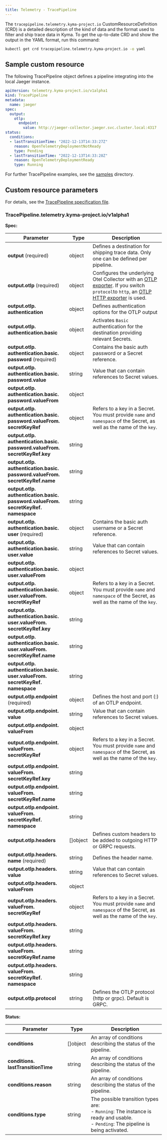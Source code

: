 ```yaml
---
title: Telemetry - TracePipeline
---
```


The `tracepipeline.telemetry.kyma-project.io` CustomResourceDefinition (CRD) is a detailed description of the kind of data and the format used to filter and ship trace data in Kyma. To get the up-to-date CRD and show the output in the YAML format, run this command:

```bash
kubectl get crd tracepipeline.telemetry.kyma-project.io -o yaml
```

## Sample custom resource

The following TracePipeline object defines a pipeline integrating into the local Jaeger instance.

```yaml
apiVersion: telemetry.kyma-project.io/v1alpha1
kind: TracePipeline
metadata:
  name: jaeger
spec:
  output:
    otlp:
      endpoint:
        value: http://jaeger-collector.jaeger.svc.cluster.local:4317
status:
  conditions:
  - lastTransitionTime: "2022-12-13T14:33:27Z"
    reason: OpenTelemetryDeploymentNotReady
    type: Pending
  - lastTransitionTime: "2022-12-13T14:33:28Z"
    reason: OpenTelemetryDeploymentReady
    type: Running
```

For further TracePipeline examples, see the [samples](https://github.com/kyma-project/telemetry-manager/tree/main/config/samples) directory.

## Custom resource parameters

For details, see the [TracePipeline specification file](https://github.com/kyma-project/telemetry-manager/blob/main/apis/telemetry/v1alpha1/tracepipeline_types.go).

<!-- The table below was generated automatically -->
<!-- Some special tags (html comments) are at the end of lines due to markdown requirements. -->
<!-- The content between "TABLE-START" and "TABLE-END" will be replaced -->

<!-- TABLE-START -->
### TracePipeline.telemetry.kyma-project.io/v1alpha1

**Spec:**

| Parameter | Type | Description |
| ---- | ----------- | ---- |
| **output** (required) | object | Defines a destination for shipping trace data. Only one can be defined per pipeline. |
| **output.<wbr>otlp** (required) | object | Configures the underlying Otel Collector with an [OTLP exporter](https://github.com/open-telemetry/opentelemetry-collector/blob/main/exporter/otlpexporter/README.md). If you switch `protocol`to `http`, an [OTLP HTTP exporter](https://github.com/open-telemetry/opentelemetry-collector/tree/main/exporter/otlphttpexporter) is used. |
| **output.<wbr>otlp.<wbr>authentication**  | object | Defines authentication options for the OTLP output |
| **output.<wbr>otlp.<wbr>authentication.<wbr>basic**  | object | Activates `Basic` authentication for the destination providing relevant Secrets. |
| **output.<wbr>otlp.<wbr>authentication.<wbr>basic.<wbr>password** (required) | object | Contains the basic auth password or a Secret reference. |
| **output.<wbr>otlp.<wbr>authentication.<wbr>basic.<wbr>password.<wbr>value**  | string | Value that can contain references to Secret values. |
| **output.<wbr>otlp.<wbr>authentication.<wbr>basic.<wbr>password.<wbr>valueFrom**  | object |  |
| **output.<wbr>otlp.<wbr>authentication.<wbr>basic.<wbr>password.<wbr>valueFrom.<wbr>secretKeyRef**  | object | Refers to a key in a Secret. You must provide `name` and `namespace` of the Secret, as well as the name of the `key`. |
| **output.<wbr>otlp.<wbr>authentication.<wbr>basic.<wbr>password.<wbr>valueFrom.<wbr>secretKeyRef.<wbr>key**  | string |  |
| **output.<wbr>otlp.<wbr>authentication.<wbr>basic.<wbr>password.<wbr>valueFrom.<wbr>secretKeyRef.<wbr>name**  | string |  |
| **output.<wbr>otlp.<wbr>authentication.<wbr>basic.<wbr>password.<wbr>valueFrom.<wbr>secretKeyRef.<wbr>namespace**  | string |  |
| **output.<wbr>otlp.<wbr>authentication.<wbr>basic.<wbr>user** (required) | object | Contains the basic auth username or a Secret reference. |
| **output.<wbr>otlp.<wbr>authentication.<wbr>basic.<wbr>user.<wbr>value**  | string | Value that can contain references to Secret values. |
| **output.<wbr>otlp.<wbr>authentication.<wbr>basic.<wbr>user.<wbr>valueFrom**  | object |  |
| **output.<wbr>otlp.<wbr>authentication.<wbr>basic.<wbr>user.<wbr>valueFrom.<wbr>secretKeyRef**  | object | Refers to a key in a Secret. You must provide `name` and `namespace` of the Secret, as well as the name of the `key`. |
| **output.<wbr>otlp.<wbr>authentication.<wbr>basic.<wbr>user.<wbr>valueFrom.<wbr>secretKeyRef.<wbr>key**  | string |  |
| **output.<wbr>otlp.<wbr>authentication.<wbr>basic.<wbr>user.<wbr>valueFrom.<wbr>secretKeyRef.<wbr>name**  | string |  |
| **output.<wbr>otlp.<wbr>authentication.<wbr>basic.<wbr>user.<wbr>valueFrom.<wbr>secretKeyRef.<wbr>namespace**  | string |  |
| **output.<wbr>otlp.<wbr>endpoint** (required) | object | Defines the host and port (<host>:<port>) of an OTLP endpoint. |
| **output.<wbr>otlp.<wbr>endpoint.<wbr>value**  | string | Value that can contain references to Secret values. |
| **output.<wbr>otlp.<wbr>endpoint.<wbr>valueFrom**  | object |  |
| **output.<wbr>otlp.<wbr>endpoint.<wbr>valueFrom.<wbr>secretKeyRef**  | object | Refers to a key in a Secret. You must provide `name` and `namespace` of the Secret, as well as the name of the `key`. |
| **output.<wbr>otlp.<wbr>endpoint.<wbr>valueFrom.<wbr>secretKeyRef.<wbr>key**  | string |  |
| **output.<wbr>otlp.<wbr>endpoint.<wbr>valueFrom.<wbr>secretKeyRef.<wbr>name**  | string |  |
| **output.<wbr>otlp.<wbr>endpoint.<wbr>valueFrom.<wbr>secretKeyRef.<wbr>namespace**  | string |  |
| **output.<wbr>otlp.<wbr>headers**  | \[\]object | Defines custom headers to be added to outgoing HTTP or GRPC requests. |
| **output.<wbr>otlp.<wbr>headers.<wbr>name** (required) | string | Defines the header name. |
| **output.<wbr>otlp.<wbr>headers.<wbr>value**  | string | Value that can contain references to Secret values. |
| **output.<wbr>otlp.<wbr>headers.<wbr>valueFrom**  | object |  |
| **output.<wbr>otlp.<wbr>headers.<wbr>valueFrom.<wbr>secretKeyRef**  | object | Refers to a key in a Secret. You must provide `name` and `namespace` of the Secret, as well as the name of the `key`. |
| **output.<wbr>otlp.<wbr>headers.<wbr>valueFrom.<wbr>secretKeyRef.<wbr>key**  | string |  |
| **output.<wbr>otlp.<wbr>headers.<wbr>valueFrom.<wbr>secretKeyRef.<wbr>name**  | string |  |
| **output.<wbr>otlp.<wbr>headers.<wbr>valueFrom.<wbr>secretKeyRef.<wbr>namespace**  | string |  |
| **output.<wbr>otlp.<wbr>protocol**  | string | Defines the OTLP protocol (http or grpc). Default is GRPC. |

**Status:**

| Parameter | Type | Description |
| ---- | ----------- | ---- |
| **conditions**  | \[\]object | An array of conditions describing the status of the pipeline. |
| **conditions.<wbr>lastTransitionTime**  | string | An array of conditions describing the status of the pipeline. |
| **conditions.<wbr>reason**  | string | An array of conditions describing the status of the pipeline. |
| **conditions.<wbr>type**  | string | The possible transition types are:<br>- `Running`: The instance is ready and usable.<br>- `Pending`: The pipeline is being activated. |

<!-- TABLE-END -->
